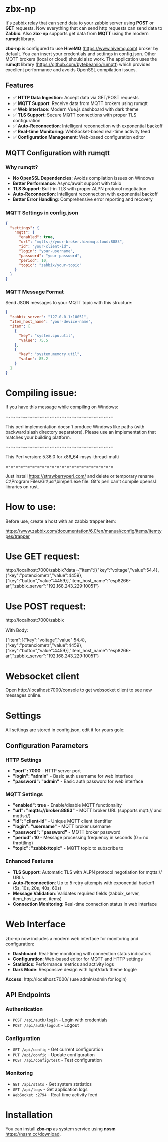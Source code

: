 # zbx-np
It's zabbix relay that can send data to your zabbix server using **POST** or **GET** requests. Now everything that can send http requests can send data to **Zabbix**. Also **zbx-np** supports get data from **MQTT** using the modern **rumqtt** library.

**zbx-np** is configured to use **HiveMQ** (https://www.hivemq.com) broker by default. You can insert your credentials and settings in config.json. Other MQTT brokers (local or cloud) should also work. The application uses the **rumqtt** library (https://github.com/bytebeamio/rumqtt) which provides excellent performance and avoids OpenSSL compilation issues.

## Features
- ✅ **HTTP Data Ingestion**: Accept data via GET/POST requests
- ✅ **MQTT Support**: Receive data from MQTT brokers using rumqtt
- ✅ **Web Interface**: Modern Vue.js dashboard with dark theme
- ✅ **TLS Support**: Secure MQTT connections with proper TLS configuration
- ✅ **Auto-Reconnection**: Intelligent reconnection with exponential backoff
- ✅ **Real-time Monitoring**: WebSocket-based real-time activity feed
- ✅ **Configuration Management**: Web-based configuration editor

## MQTT Configuration with rumqtt

### Why rumqtt?
- **No OpenSSL Dependencies**: Avoids compilation issues on Windows
- **Better Performance**: Async/await support with tokio
- **TLS Support**: Built-in TLS with proper ALPN protocol negotiation  
- **Auto-Reconnection**: Intelligent reconnection with exponential backoff
- **Better Error Handling**: Comprehensive error reporting and recovery

### MQTT Settings in config.json
```json
{
  "settings": {
    "mqtt": {
      "enabled": true,
      "url": "mqtts://your-broker.hivemq.cloud:8883",
      "id": "your-client-id",
      "login": "your-username", 
      "password": "your-password",
      "period": 10,
      "topic": "zabbix/your-topic"
    }
  }
}
```

### MQTT Message Format
Send JSON messages to your MQTT topic with this structure:
```json
{
  "zabbix_server": "127.0.0.1:10051",
  "item_host_name": "your-device-name",
  "item": [
    {
      "key": "system.cpu.util",
      "value": 75.5
    },
    {
      "key": "system.memory.util", 
      "value": 85.2
    }
  ]
}
```

# Compiling issue:
If you have this message while compiling on Windows:

=-=-=-=--=-=-=-=-=-=-=-=-=-=-=-=-=-=-=-=-=-=

  This perl implementation doesn't produce Windows like paths (with backward
  slash directory separators).  Please use an implementation that matches your
  building platform.
  
=-=-=-=--=-=-=-=-=-=-=-=-=-=-=-=-=-=-=-=-=-=

  This Perl version: 5.36.0 for x86_64-msys-thread-multi
  
=-=-=-=--=-=-=-=-=-=-=-=-=-=-=-=-=-=-=-=-=-=

Just install https://strawberryperl.com/ and delete or temporary rename C:\Program Files\Git\usr\bin\perl.exe file. Git's perl can't compile openssl libraries on rust.

# How to use:

Before use, create a host with an zabbix trapper item:

https://www.zabbix.com/documentation/6.0/en/manual/config/items/itemtypes/trapper

# Use GET request: 
http://localhost:7000/zabbix?data={"item":[{"key":"voltage","value":54.4},{"key":"potenciometr","value":4459},{"key":"button","value":4459}],"item_host_name":"esp8266-ar","zabbix_server":"192.168.243.229:10051"}

# Use POST request: 
http://localhost:7000/zabbix 

With Body:

{"item":[{"key":"voltage","value":54.4},{"key":"potenciometr","value":4459},{"key":"button","value":4459}],"item_host_name":"esp8266-ar","zabbix_server":"192.168.243.229:10051"}

# Websocket client

Open http://localhost:7000/console to get websocket client to see new messages online.

# Settings
All settings are stored in config.json, edit it for yours gole:

## Configuration Parameters

### HTTP Settings
- **"port": 7000** - HTTP server port
- **"login": "admin"** - Basic auth username for web interface
- **"password": "admin"** - Basic auth password for web interface

### MQTT Settings  
- **"enabled": true** - Enable/disable MQTT functionality
- **"url": "mqtts://broker:8883"** - MQTT broker URL (supports mqtt:// and mqtts://)
- **"id": "client-id"** - Unique MQTT client identifier
- **"login": "username"** - MQTT broker username
- **"password": "password"** - MQTT broker password
- **"period": 10** - Message processing frequency in seconds (0 = no throttling)
- **"topic": "zabbix/topic"** - MQTT topic to subscribe to

### Enhanced Features
- **TLS Support**: Automatic TLS with ALPN protocol negotiation for mqtts:// URLs
- **Auto-Reconnection**: Up to 5 retry attempts with exponential backoff (5s, 10s, 20s, 40s, 60s)
- **Message Validation**: Validates required fields (zabbix_server, item_host_name, items)
- **Connection Monitoring**: Real-time connection status in web interface

# Web Interface

zbx-np now includes a modern web interface for monitoring and configuration:

- **Dashboard**: Real-time monitoring with connection status indicators
- **Configuration**: Web-based editor for MQTT and HTTP settings
- **Statistics**: Performance metrics and activity logs
- **Dark Mode**: Responsive design with light/dark theme toggle

**Access**: http://localhost:7000/ (use admin/admin for login)

## API Endpoints

### Authentication
- `POST /api/auth/login` - Login with credentials
- `POST /api/auth/logout` - Logout

### Configuration
- `GET /api/config` - Get current configuration
- `PUT /api/config` - Update configuration
- `POST /api/config/test` - Test configuration

### Monitoring
- `GET /api/stats` - Get system statistics
- `GET /api/logs` - Get application logs
- `WebSocket :2794` - Real-time activity feed

# Installation

You can install **zbx-np** as system service using **nssm** https://nssm.cc/download.

